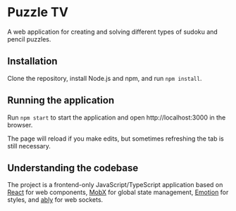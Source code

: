 # Puzzle TV

A web application for creating and solving different types of sudoku and pencil puzzles.

## Installation

Clone the repository, install Node.js and npm, and run `npm install`.

## Running the application

Run `npm start` to start the application
and open http://localhost:3000 in the browser.

The page will reload if you make edits,
but sometimes refreshing the tab is still necessary.

## Understanding the codebase

The project is a frontend-only JavaScript/TypeScript application
based on [React](https://react.dev/) for web components,
[MobX](https://mobx.js.org/) for global state management,
[Emotion](https://emotion.sh/) for styles,
and [ably](https://ably.com/) for web sockets.

